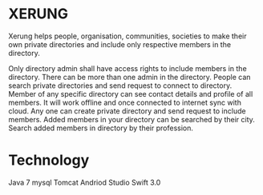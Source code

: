 # XERUNG
Xerung helps people, organisation, communities, societies to make their own private directories 
and include only respective members in the directory.

Only directory admin shall have access rights to include members in the directory.
There can be more than one admin in the directory.
People can search private directories and send request to connect to directory.
Member of any specific directory can see contact details and profile of all members.
It will work offline and once connected to internet sync with cloud.
Any one can create private directory and send request to include members.
Added members in your directory can be searched by their city.
Search added members in directory by their profession. 

# Technology

Java 7
mysql
Tomcat
Andriod Studio
Swift 3.0

